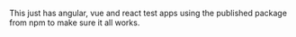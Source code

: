 This just has angular, vue and react test apps using the published package from npm to make sure it all works.
